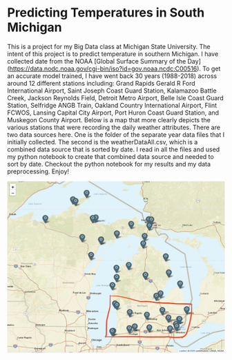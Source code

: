 # Predicting Temperatures in South Michigan 

This is a project for my Big Data class at Michigan State University. The intent of this project is to predict temperature in southern Michigan. I have collected date from the NOAA [Global Surface Summary of the Day] (https://data.nodc.noaa.gov/cgi-bin/iso?id=gov.noaa.ncdc:C00516). To get an accurate model trained, I have went back 30 years (1988-2018) across around 12 different stations including: Grand Rapids Gerald R Ford International Airport, Saint Joseph Coast Guard Station, Kalamazoo Battle Creek, Jackson Reynolds Field, Detroit Metro Airport, Belle Isle Coast Guard Station, Selfridge ANGB Train, Oakland Country International Airport, Flint FCWOS, Lansing Capital City Airport, Port Huron Coast Guard Station, and Muskegon County Airport. Below is a map that more clearly depicts the various stations that were recording the daily weather attributes. There are two data sources here. One is the folder of the separate year data files that I initially collected. The second is the weatherDataAll.csv, which is a combined data source that is sorted by date. I read in all the files and used my python notebook to create that combined data source and needed to sort by date. Checkout the python notebook for my results and my data preprocessing. Enjoy!


![](https://github.com/mswojno/weatherprediction/blob/master/weatherStationImage.png)

